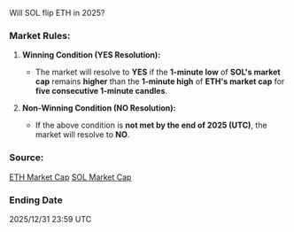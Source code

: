 Will SOL flip ETH in 2025?

### Market Rules:
1. **Winning Condition (YES Resolution):**  
   - The market will resolve to **YES** if the **1-minute low** of **SOL's market cap** remains **higher** than the **1-minute high** of **ETH's market cap** for **five consecutive 1-minute candles**.

2. **Non-Winning Condition (NO Resolution):**  
   - If the above condition is **not met by the end of 2025 (UTC)**, the market will resolve to **NO**.

### Source:  
[ETH Market Cap](https://www.tradingview.com/symbols/ETH/)
[SOL Market Cap](https://www.tradingview.com/symbols/SOL/)

### Ending Date
2025/12/31 23:59 UTC

